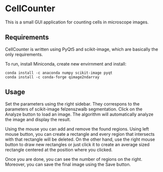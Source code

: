 # CellCounter
This is a small GUI application for counting cells in microscope images.

## Requirements
CellCounter is written using PyQt5 and scikit-image, which are basically the only requirements. 

To run, install Miniconda, create new envirnment and install:
```
conda install -c anaconda numpy scikit-image pyqt
conda install -c conda-forge qimage2ndarray
```


## Usage
Set the parameters using the right sidebar. They correspons to the parameters of scikit-image felzenszwalb segmentation.
Click on the Analyze button to load an image. The algorithm will automatically analyze the image and display the result.

Using the mouse you can add and remove the found regions. 
Using left mouse button, you can create a rectangle and every region that intersects with that rectangle will be deleted.
On the other hand, use the right mouse button to draw new rectangles or just click it to create an average sized rectangle centered at the position where you clicked.

Once you are done, you can see the number of regions on the right. Moreover, you can save the final image using the Save button.